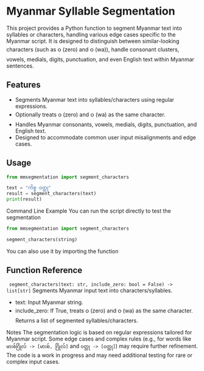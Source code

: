 # Myanmar Syllable Segmentation
This project provides a Python function to segment Myanmar text into syllables or characters, handling various edge cases specific to the Myanmar script. It is designed to distinguish between similar-looking characters (such as ၀ (zero) and ဝ (wa)), handle consonant clusters, vowels, medials, digits, punctuation, and even English text within Myanmar sentences.

## Features
- Segments Myanmar text into syllables/characters using regular expressions.
- Optionally treats ၀ (zero) and ဝ (wa) as the same character.
- Handles Myanmar consonants, vowels, medials, digits, punctuation, and English text.
- Designed to accommodate common user input misalignments and edge cases.
## Usage
```python
from mmsegmentation import segment_characters

text = "ကိစ္စ ၀တ္ထု"
result = segment_characters(text)
print(result)
```
Command Line Example
You can run the script directly to test the segmentation

```python
from mmsegmentation import segment_characters

segment_characters(string)
```
You can also use it by importing the function

## Function Reference
``
segment_characters(text: str, include_zero: bool = False) -> list[str]``
Segments Myanmar input text into characters/syllables.

- text: Input Myanmar string.
- include_zero: If True, treats ၀ (zero) and ဝ (wa) as the same character.
Returns a list of segmented syllables/characters.

Notes
The segmentation logic is based on regular expressions tailored for Myanmar script.
Some edge cases and complex rules (e.g., for words like ``မားစ်ဂြိုလ် -> [မားစ်, ဂြိုလ်]`` and ``၀တ္ထု -> [၀တ္ထု]``) may require further refinement.
The code is a work in progress and may need additional testing for rare or complex input cases.